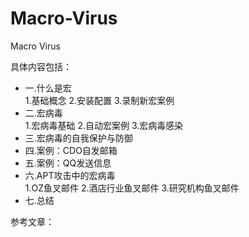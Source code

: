 # Macro-Virus
Macro Virus


具体内容包括：

- 一.什么是宏 <br />
1.基础概念
2.安装配置
3.录制新宏案例
- 二.宏病毒 <br />
1.宏病毒基础
2.自动宏案例
3.宏病毒感染
- 三.宏病毒的自我保护与防御 
- 四.案例：CDO自发邮箱
- 五.案例：QQ发送信息
- 六.APT攻击中的宏病毒 <br />
1.OZ鱼叉邮件
2.酒店行业鱼叉邮件
3.研究机构鱼叉邮件
- 七.总结


参考文章：


